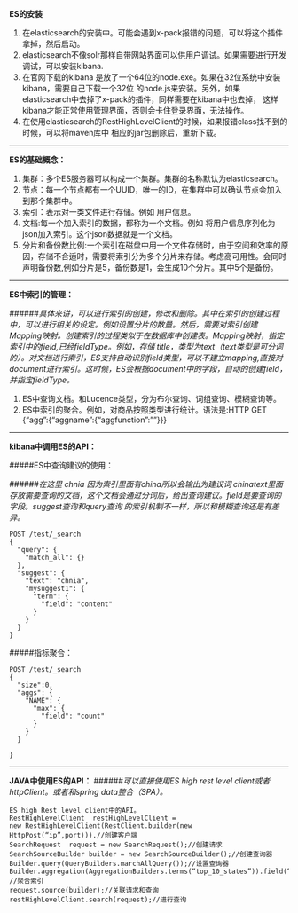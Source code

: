 **ES的安装**

1. 在elasticsearch的安装中。可能会遇到x-pack报错的问题，可以将这个插件拿掉，然后启动。
2. elasticsearch不像solr那样自带网站界面可以供用户调试。如果需要进行开发调试，可以安装kibana.
3. 在官网下载的kibana 是放了一个64位的node.exe。如果在32位系统中安装kibana，需要自己下载一个32位
的node.js来安装。另外，如果elasticsearch中去掉了x-pack的插件，同样需要在kibana中也去掉，
这样kibana才能正常使用管理界面，否则会卡住登录界面，无法操作。
4. 在使用elasticsearch的RestHighLevelClient的时候，如果报错class找不到的时候，可以将maven库中
相应的jar包删除后，重新下载。

********************************************

**ES的基础概念：**

1. 集群：多个ES服务器可以构成一个集群。集群的名称默认为elasticsearch。
2. 节点：每一个节点都有一个UUID，唯一的ID，在集群中可以确认节点会加入到那个集群中。
3. 索引：表示对一类文件进行存储。例如 用户信息。
4. 文档:每一个加入索引的数据，都称为一个文档。例如 将用户信息序列化为json加入索引。这个json数据就是一个文档。
5. 分片和备份数比例:一个索引在磁盘中用一个文件存储时，由于空间和效率的原因，存储不合适时，需要将索引分为多个分片来存储。考虑高可用性。会同时声明备份数,例如分片是5，备份数是1，会生成10个分片。其中5个是备份。


******************************************


**ES中索引的管理：**

######*具体来讲，可以进行索引的创建，修改和删除。其中在索引的创建过程中，可以进行相关的设定。例如设置分片的数量。然后，需要对索引创建Mapping映射。创建索引的过程类似于在数据库中创建表。Mapping映射，指定索引中的field,已经fieldType。例如，存储 title，类型为text（text类型是可分词的）。对文档进行索引，ES支持自动识别field类型，可以不建立mapping,直接对document进行索引。这时候，ES会根据document中的字段，自动的创建field，并指定fieldType。*
1. ES中查询文档。和Lucence类型，分为布尔查询、词组查询、模糊查询等。
2. ES中索引的聚合。例如，对商品按照类型进行统计。语法是:HTTP GET {“agg”:{“aggname”:{“aggfunction”:””}}}


********************************************
**kibana中调用ES的API：**


#####ES中查询建议的使用：


######*在这里 chnia 因为索引里面有china所以会输出为建议词 chinatext里面存放需要查询的文档，这个文档会通过分词后，给出查询建议。field是要查询的字段。suggest查询和query查询 的索引机制不一样，所以和模糊查询还是有差异。*

	POST /test/_search
	{
	  "query": {
	    "match_all": {}
	  },
	  "suggest": {
	    "text": "chnia",
	    "mysuggest1": {
	      "term": {
	        "field": "content"
	      }
	    }
	  }
	}



#####指标聚合：

	POST /test/_search
	{
	  "size":0,
	  "aggs": {
	    "NAME": {
	      "max": {
	        "field": "count"
	      }
	    }
	  }
	  
	}
*******************************************

**JAVA中使用ES的API：**
######*可以直接使用ES high rest level client或者httpClient。或者和spring data整合（SPA）。*

	ES high Rest level client中的API。 
	RestHighLevelClient  restHighLevelClient =
	new RestHighLevelClient(RestClient.builder(new HttpPost(“ip”,port))).//创建客户端
	SearchRequest  request = new SearchRequest();//创建请求
	SearchSourceBuilder builder = new SearchSourceBuilder();//创建查询器
	Builder.query(QueryBuilders.marchAllQuery());//设置查询器
	Builder.aggregation(AggregationBuilders.terms(“top_10_states”)).field(“state”);
	//聚合索引
	request.source(builder);//关联请求和查询
	restHighLevelClient.search(request);//进行查询







